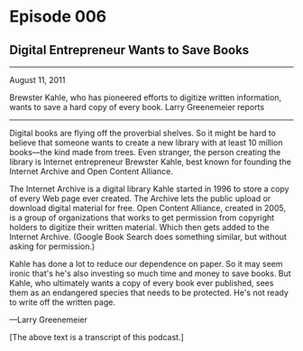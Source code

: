 # Episode 006

## Digital Entrepreneur Wants to Save Books

---

August 11, 2011

Brewster Kahle, who has pioneered efforts to digitize written information, wants to save a hard copy of every book. Larry Greenemeier reports

---

Digital books are flying off the proverbial shelves. So it might be hard to believe that someone wants to create a new library with at least 10 million books—the kind made from trees. Even stranger, the person creating the library is Internet entrepreneur Brewster Kahle, best known for founding the Internet Archive and Open Content Alliance.

The Internet Archive is a digital library Kahle started in 1996 to store a copy of every Web page ever created. The Archive lets the public upload or download digital material for free. Open Content Alliance, created in 2005, is a group of organizations that works to get permission from copyright holders to digitize their written material. Which then gets added to the Internet Archive. (Google Book Search does something similar, but without asking for permission.)

Kahle has done a lot to reduce our dependence on paper. So it may seem ironic that's he's also investing so much time and money to save books. But Kahle, who ultimately wants a copy of every book ever published, sees them as an endangered species that needs to be protected. He's not ready to write off the written page.

—Larry Greenemeier

[The above text is a transcript of this podcast.]

